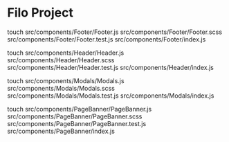 # Filo Project

touch src/components/Footer/Footer.js src/components/Footer/Footer.scss src/components/Footer/Footer.test.js src/components/Footer/index.js

touch src/components/Header/Header.js src/components/Header/Header.scss src/components/Header/Header.test.js src/components/Header/index.js

touch src/components/Modals/Modals.js src/components/Modals/Modals.scss src/components/Modals/Modals.test.js src/components/Modals/index.js

touch src/components/PageBanner/PageBanner.js src/components/PageBanner/PageBanner.scss src/components/PageBanner/PageBanner.test.js src/components/PageBanner/index.js